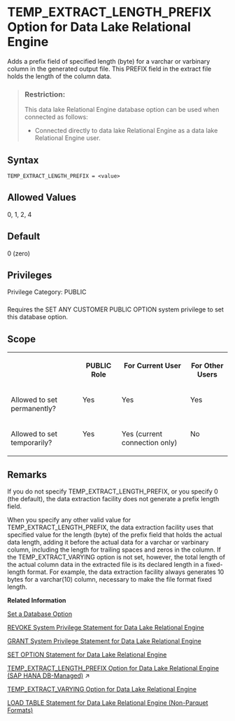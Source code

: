 <!-- loio1126138de454476ebec9e52012d4511a -->

# TEMP\_EXTRACT\_LENGTH\_PREFIX Option for Data Lake Relational Engine

Adds a prefix field of specified length \(byte\) for a varchar or varbinary column in the generated output file. This PREFIX field in the extract file holds the length of the column data.



> ### Restriction:  
> This data lake Relational Engine database option can be used when connected as follows:
> 
> -   Connected directly to data lake Relational Engine as a data lake Relational Engine user.



<a name="loio1126138de454476ebec9e52012d4511a__temp_extract_length_prefix_syntax1"/>

## Syntax

```
TEMP_EXTRACT_LENGTH_PREFIX = <value>
```



<a name="loio1126138de454476ebec9e52012d4511a__temp_extract_length_prefix_values1"/>

## Allowed Values

0, 1, 2, 4



<a name="loio1126138de454476ebec9e52012d4511a__temp_extract_length_prefix_default1"/>

## Default

0 \(zero\)



<a name="loio1126138de454476ebec9e52012d4511a__temp_extract_length_prefix_priv1"/>

## Privileges

Privilege Category: PUBLIC



### 

Requires the SET ANY CUSTOMER PUBLIC OPTION system privilege to set this database option.



<a name="loio1126138de454476ebec9e52012d4511a__temp_extract_length_prefix_scope1"/>

## Scope


<table>
<tr>
<th valign="top">

 



</th>
<th valign="top">

PUBLIC Role



</th>
<th valign="top">

For Current User



</th>
<th valign="top">

For Other Users



</th>
</tr>
<tr>
<td valign="top">

Allowed to set permanently?



</td>
<td valign="top">

Yes



</td>
<td valign="top">

Yes



</td>
<td valign="top">

Yes



</td>
</tr>
<tr>
<td valign="top">

Allowed to set temporarily?



</td>
<td valign="top">

Yes



</td>
<td valign="top">

Yes \(current connection only\)



</td>
<td valign="top">

No



</td>
</tr>
</table>



<a name="loio1126138de454476ebec9e52012d4511a__temp_extract_length_prefix_remarks1"/>

## Remarks

If you do not specify TEMP\_EXTRACT\_LENGTH\_PREFIX, or you specify 0 \(the default\), the data extraction facility does not generate a prefix length field.

When you specify any other valid value for TEMP\_EXTRACT\_LENGTH\_PREFIX, the data extraction facility uses that specified value for the length \(byte\) of the prefix field that holds the actual data length, adding it before the actual data for a varchar or varbinary column, including the length for trailing spaces and zeros in the column. If the TEMP\_EXTRACT\_VARYING option is not set, however, the total length of the actual column data in the extracted file is its declared length in a fixed-length format. For example, the data extraction facility always generates 10 bytes for a varchar\(10\) column, necessary to make the file format fixed length.

**Related Information**  


[Set a Database Option](set-a-database-option-0dcb893.md "You set options with the SET OPTION statement.")

[REVOKE System Privilege Statement for Data Lake Relational Engine](../080-sql-statements/revoke-system-privilege-statement-for-data-lake-relational-engine-a3eadda.md "Removes specific system privileges from specific users and the right to administer the privilege.")

[GRANT System Privilege Statement for Data Lake Relational Engine](../080-sql-statements/grant-system-privilege-statement-for-data-lake-relational-engine-a3dfcb0.md "Grants specific system privileges to users or roles, with or without administrative rights.")

[SET OPTION Statement for Data Lake Relational Engine](../080-sql-statements/set-option-statement-for-data-lake-relational-engine-a625da7.md "Changes options that affect the behavior of the database and its compatibility with Transact-SQL. Setting the value of an option can change the behavior for all users or an individual user, in either a temporary or permanent scope.")

[TEMP_EXTRACT_LENGTH_PREFIX Option for Data Lake Relational Engine (SAP HANA DB-Managed)](https://help.sap.com/viewer/a898e08b84f21015969fa437e89860c8/2023_2_QRC/en-US/7b609716b74d46c588d7f5a8c64738e7.html "Adds a prefix field of specified length (byte) for a varchar or varbinary column in the generated output file. This PREFIX field in the extract file holds the length of the column data.") :arrow_upper_right:

[TEMP\_EXTRACT\_VARYING Option for Data Lake Relational Engine](temp-extract-varying-option-for-data-lake-relational-engine-ceb244e.md "Used in conjunction with TEMP_EXTRACT_LENGTH_PREFIX, the TEMP_EXTRACT_VARYING option outputs varchar or varbinary column data in a variable-length format in the extracted file. The prefix field specified by TEMP_EXTRACT_LENGTH_PREFIX option holds the length of column data.")

[LOAD TABLE Statement for Data Lake Relational Engine \(Non-Parquet Formats\)](../080-sql-statements/load-table-statement-for-data-lake-relational-engine-non-parquet-formats-7ca3f60.md "Imports data into a data lake Relational Engine database table from either the external object store (Azure BLOB storage, an Amazon S3 bucket, an S3-compliant bucket, or Google Cloud Storage) or from data lake Files containers (the managed object store).")

